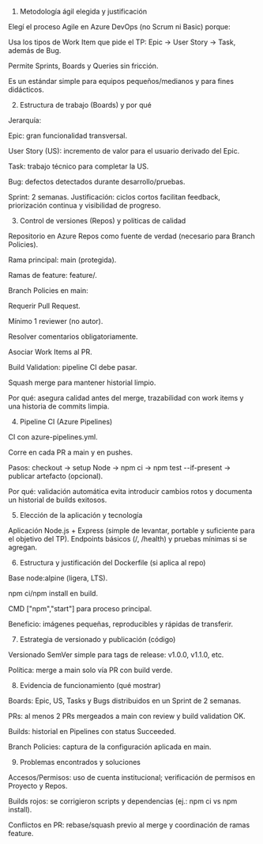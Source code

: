 1. Metodología ágil elegida y justificación

Elegí el proceso Agile en Azure DevOps (no Scrum ni Basic) porque:

Usa los tipos de Work Item que pide el TP: Epic → User Story → Task, además de Bug.

Permite Sprints, Boards y Queries sin fricción.

Es un estándar simple para equipos pequeños/medianos y para fines didácticos.

2. Estructura de trabajo (Boards) y por qué

Jerarquía:

Epic: gran funcionalidad transversal.

User Story (US): incremento de valor para el usuario derivado del Epic.

Task: trabajo técnico para completar la US.

Bug: defectos detectados durante desarrollo/pruebas.

Sprint: 2 semanas. Justificación: ciclos cortos facilitan feedback, priorización continua y visibilidad de progreso.

3. Control de versiones (Repos) y políticas de calidad

Repositorio en Azure Repos como fuente de verdad (necesario para Branch Policies).

Rama principal: main (protegida).

Ramas de feature: feature/<slug>.

Branch Policies en main:

Requerir Pull Request.

Mínimo 1 reviewer (no autor).

Resolver comentarios obligatoriamente.

Asociar Work Items al PR.

Build Validation: pipeline CI debe pasar.

Squash merge para mantener historial limpio.

Por qué: asegura calidad antes del merge, trazabilidad con work items y una historia de commits limpia.

4. Pipeline CI (Azure Pipelines)

CI con azure-pipelines.yml.

Corre en cada PR a main y en pushes.

Pasos: checkout → setup Node → npm ci → npm test --if-present → publicar artefacto (opcional).

Por qué: validación automática evita introducir cambios rotos y documenta un historial de builds exitosos.

5. Elección de la aplicación y tecnología

Aplicación Node.js + Express (simple de levantar, portable y suficiente para el objetivo del TP). Endpoints básicos (/, /health) y pruebas mínimas si se agregan.

6. Estructura y justificación del Dockerfile (si aplica al repo)

Base node:alpine (ligera, LTS).

npm ci/npm install en build.

CMD ["npm","start"] para proceso principal.

Beneficio: imágenes pequeñas, reproducibles y rápidas de transferir.

7. Estrategia de versionado y publicación (código)

Versionado SemVer simple para tags de release: v1.0.0, v1.1.0, etc.

Política: merge a main solo vía PR con build verde.

8. Evidencia de funcionamiento (qué mostrar)

Boards: Epic, US, Tasks y Bugs distribuidos en un Sprint de 2 semanas.

PRs: al menos 2 PRs mergeados a main con review y build validation OK.

Builds: historial en Pipelines con status Succeeded.

Branch Policies: captura de la configuración aplicada en main.

9. Problemas encontrados y soluciones

Accesos/Permisos: uso de cuenta institucional; verificación de permisos en Proyecto y Repos.

Builds rojos: se corrigieron scripts y dependencias (ej.: npm ci vs npm install).

Conflictos en PR: rebase/squash previo al merge y coordinación de ramas feature.
